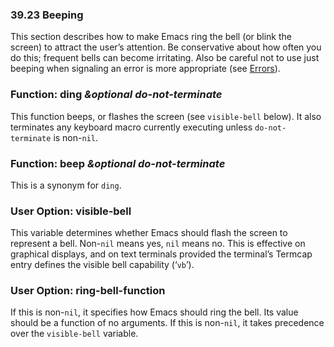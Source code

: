 

### 39.23 Beeping

This section describes how to make Emacs ring the bell (or blink the screen) to attract the user’s attention. Be conservative about how often you do this; frequent bells can become irritating. Also be careful not to use just beeping when signaling an error is more appropriate (see [Errors](Errors.html)).

### Function: **ding** *\&optional do-not-terminate*

This function beeps, or flashes the screen (see `visible-bell` below). It also terminates any keyboard macro currently executing unless `do-not-terminate` is non-`nil`.

### Function: **beep** *\&optional do-not-terminate*

This is a synonym for `ding`.

### User Option: **visible-bell**

This variable determines whether Emacs should flash the screen to represent a bell. Non-`nil` means yes, `nil` means no. This is effective on graphical displays, and on text terminals provided the terminal’s Termcap entry defines the visible bell capability (‘`vb`’).

### User Option: **ring-bell-function**

If this is non-`nil`, it specifies how Emacs should ring the bell. Its value should be a function of no arguments. If this is non-`nil`, it takes precedence over the `visible-bell` variable.
